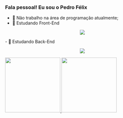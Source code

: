 ### Fala pessoal! Eu sou o Pedro Félix

- 🔭 Não trabalho na área de programação atualmente;
- 🌱 Estudando Front-End
<p align="center">
  <a href="https://skillicons.dev">
    <img src="https://skillicons.dev/icons?i=html,css,angular,react" />
  </a>
</p>
- 🌱 Estudando Back-End
<p align="center">
  <a href="https://skillicons.dev">
    <img src="https://skillicons.dev/icons?i=java" />
  </a>
</p>

<div>
<a href="https://beacons.ai/pedrovsfelix">
<img height="180em" src="https://github-readme-stats.vercel.app/api?username=pedrovsfelix&show_icons=true&theme=dark">
<img height="180em" src="https://github-readme-stats.vercel.app/api/top-langs/?username=pedrovsfelix&layout=compact&langs_count=16&theme=dark">
</div>
